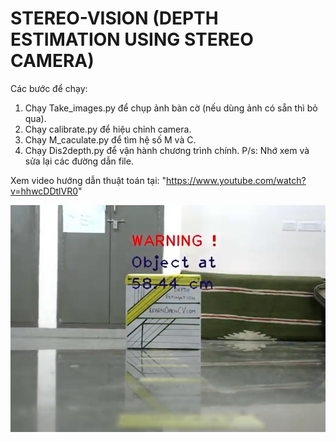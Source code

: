 # STEREO-VISION (DEPTH ESTIMATION USING STEREO CAMERA)

Các bước để chạy:
 1. Chạy Take_images.py để chụp ảnh bàn cờ (nếu dùng ảnh có sẵn thì bỏ qua).
 2. Chạy calibrate.py để hiệu chỉnh camera.
 3. Chạy M_caculate.py để tìm hệ số M và C.
 4. Chạy Dis2depth.py để vận hành chương trình chính.
P/s: Nhớ xem và sửa lại các đường dẫn file.

Xem video hướng dẫn thuật toán tại: "https://www.youtube.com/watch?v=hhwcDDtlVR0"


<p align="center">
  <img src="https://github.com/luattruong2908/Stereo-Vision/blob/main/depth_estimation.png?raw=true" alt="Basic Stereo Camera"/>
</p>
